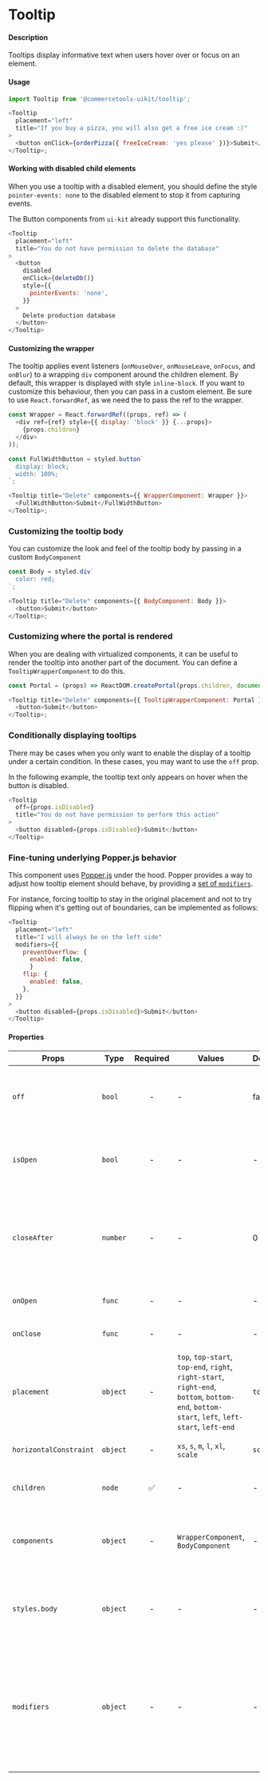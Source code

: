 # Tooltip

#### Description

Tooltips display informative text when users hover over or focus on an element.

#### Usage

```js
import Tooltip from '@commercetools-uikit/tooltip';

<Tooltip
  placement="left"
  title="If you buy a pizza, you will also get a free ice cream :)"
>
  <button onClick={orderPizza({ freeIceCream: 'yes please' })}>Submit</button>
</Tooltip>;
```

#### Working with disabled child elements

When you use a tooltip with a disabled element, you should define the style `pointer-events: none` to the disabled element to stop it from capturing events.

The Button components from `ui-kit` already support this functionality.

```js
<Tooltip
  placement="left"
  title="You do not have permission to delete the database"
>
  <button
    disabled
    onClick={deleteDb()}
    style={{
      pointerEvents: 'none',
    }}
  >
    Delete production database
  </button>
</Tooltip>
```

#### Customizing the wrapper

The tooltip applies event listeners (`onMouseOver`, `onMouseLeave`, `onFocus`, and `onBlur`) to a wrapping `div` component around the children element. By default, this wrapper is displayed with style `inline-block`. If you want to customize this behaviour, then you can pass in a custom element. Be sure to use `React.forwardRef`, as we need the to pass the ref to the wrapper.

```js
const Wrapper = React.forwardRef((props, ref) => (
  <div ref={ref} style={{ display: 'block' }} {...props}>
    {props.children}
  </div>
));

const FullWidthButton = styled.button`
  display: block;
  width: 100%;
`;

<Tooltip title="Delete" components={{ WrapperComponent: Wrapper }}>
  <FullWidthButton>Submit</FullWidthButton>
</Tooltip>;
```

### Customizing the tooltip body

You can customize the look and feel of the tooltip body by passing in a custom `BodyComponent`

```js
const Body = styled.div`
  color: red;
`;

<Tooltip title="Delete" components={{ BodyComponent: Body }}>
  <button>Submit</button>
</Tooltip>;
```

### Customizing where the portal is rendered

When you are dealing with virtualized components, it can be useful to render the tooltip into another part of the document. You can define a `TooltipWrapperComponent` to do this.

```js
const Portal = (props) => ReactDOM.createPortal(props.children, document.body);

<Tooltip title="Delete" components={{ TooltipWrapperComponent: Portal }}>
  <button>Submit</button>
</Tooltip>;
```

### Conditionally displaying tooltips

There may be cases when you only want to enable the display of a tooltip under a certain condition. In these cases, you may want to use the `off` prop.

In the following example, the tooltip text only appears on hover when the button is disabled.

```js
<Tooltip
  off={props.isDisabled}
  title="You do not have permission to perform this action"
>
  <button disabled={props.isDisabled}>Submit</button>
</Tooltip>
```

### Fine-tuning underlying Popper.js behavior

This component uses [Popper.js](https://popper.js.org/) under the hood. Popper provides a way to adjust how tooltip element should behave, by providing a [set of `modifiers`][modifiers-doc].

For instance, forcing tooltip to stay in the original placement and not to try flipping when it's getting out of boundaries, can be implemented as follows:

```js
<Tooltip
  placement="left"
  title="I will always be on the left side"
  modifiers={{
    preventOverflow: {
      enabled: false,
      }
    flip: {
      enabled: false,
    },
  }}
>
  <button disabled={props.isDisabled}>Submit</button>
</Tooltip>
```

#### Properties

| Props                  | Type     | Required | Values                                                                                                                                       | Default | Description                                                                                                                                                 |
| ---------------------- | -------- | :------: | -------------------------------------------------------------------------------------------------------------------------------------------- | ------- | ----------------------------------------------------------------------------------------------------------------------------------------------------------- |
| `off`                  | `bool`   |    -     | -                                                                                                                                            | false   | Whether or not the tooltip opens and closes as a result of event listeners.                                                                                 |
| `isOpen`               | `bool`   |    -     | -                                                                                                                                            | -       | If passed, the tooltip's open and closed states are controlled by this prop                                                                                 |
| `closeAfter`           | `number` |    -     | -                                                                                                                                            | 0       | Delay (in milliseconds) between the end of the user interaction, and the closing of the tooltip                                                             |
| `onOpen`               | `func`   |    -     | -                                                                                                                                            | -       | Called when the tooltip is opened                                                                                                                           |
| `onClose`              | `func`   |    -     | -                                                                                                                                            | -       | Called after the tooltip is closed                                                                                                                          |
| `placement`            | `object` |    -     | `top`, `top-start`, `top-end`, `right`, `right-start`, `right-end`, `bottom`, `bottom-end`, `bottom-start`, `left`, `left-start`, `left-end` | `top`   | How the tooltip is positioned relative to the child element                                                                                                 |
| `horizontalConstraint` | `object` |    -     | `xs`, `s`, `m`, `l`, `xl`, `scale`                                                                                                           | `scale` | Horizontal size limit of the tooltip                                                                                                                        |
| `children`             | `node`   |    ✅    | -                                                                                                                                            | -       | Content rendered within the tooltip                                                                                                                         |
| `components`           | `object` |    -     | `WrapperComponent`, `BodyComponent`                                                                                                          | -       | If passed, the tooltip will wrap your component with this element                                                                                           |
| `styles.body`          | `object` |    -     | -                                                                                                                                            | -       | If passed, these styles will be spread onto the div surrounding the tooltip body                                                                            |
| `modifiers`            | `object` |    -     | -                                                                                                                                            | -       | Provides a way to fine-tune an appearance of underlying Popper tooltip element. For more information, please check [Popper.js documentation][modifiers-doc] |
|                        |          |          |                                                                                                                                              |         |                                                                                                                                                             |

[modifiers-doc]: https://popper.js.org/popper-documentation.html#modifiers
